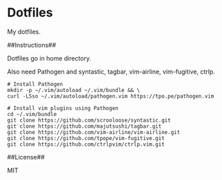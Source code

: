 Dotfiles
========

My dotfiles.

##Instructions##

Dotfiles go in home directory.

Also need Pathogen and syntastic, tagbar, vim-airline, vim-fugitive, ctrlp.

    # Install Pathogen
    mkdir -p ~/.vim/autoload ~/.vim/bundle && \
    curl -LSso ~/.vim/autoload/pathogen.vim https://tpo.pe/pathogen.vim
    
    # Install vim plugins using Pathogen
    cd ~/.vim/bundle
    git clone https://github.com/scrooloose/syntastic.git
    git clone https://github.com/majutsushi/tagbar.git
    git clone https://github.com/vim-airline/vim-airline.git
    git clone https://github.com/tpope/vim-fugitive.git
    git clone https://github.com/ctrlpvim/ctrlp.vim.git

##License##

MIT
